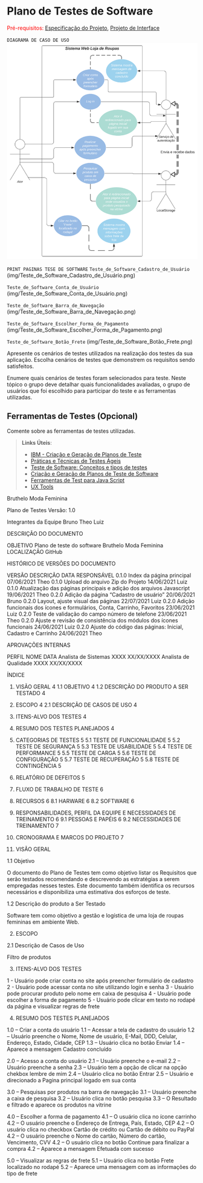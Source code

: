 # Plano de Testes de Software

<span style="color:red">Pré-requisitos: <a href="2-Especificação do Projeto.md"> Especificação do Projeto</a></span>, <a href="3-Projeto de Interface.md"> Projeto de Interface</a>


`DIAGRAMA DE CASO DE USO`
![Diagrama de caso de uso](img/diagrama-caso-uso.png)

`PRINT PAGINAS TESE DE SOFTWARE`
`Teste_de_Software_Cadastro_de_Usuário`
(img/Teste_de_Software_Cadastro_de_Usuário.png)

`Teste_de_Software_Conta_de_Usuário`
(img/Teste_de_Software_Conta_de_Usuário.png)

`Teste_de_Software_Barra_de_Navegação`
(img/Teste_de_Software_Barra_de_Navegação.png)

`Teste_de_Software_Escolher_Forma_de_Pagamento`
(img/Teste_de_Software_Escolher_Forma_de_Pagamento.png)

`Teste_de_Software_Botão_Frete`
(img/Teste_de_Software_Botão_Frete.png)

Apresente os cenários de testes utilizados na realização dos testes da sua aplicação. Escolha cenários de testes que demonstrem os requisitos sendo satisfeitos.

Enumere quais cenários de testes foram selecionados para teste. Neste tópico o grupo deve detalhar quais funcionalidades avaliadas, o grupo de usuários que foi escolhido para participar do teste e as ferramentas utilizadas.
 
## Ferramentas de Testes (Opcional)

Comente sobre as ferramentas de testes utilizadas.
 
> **Links Úteis**:
> - [IBM - Criação e Geração de Planos de Teste](https://www.ibm.com/developerworks/br/local/rational/criacao_geracao_planos_testes_software/index.html)
> - [Práticas e Técnicas de Testes Ágeis](http://assiste.serpro.gov.br/serproagil/Apresenta/slides.pdf)
> -  [Teste de Software: Conceitos e tipos de testes](https://blog.onedaytesting.com.br/teste-de-software/)
> - [Criação e Geração de Planos de Teste de Software](https://www.ibm.com/developerworks/br/local/rational/criacao_geracao_planos_testes_software/index.html)
> - [Ferramentas de Test para Java Script](https://geekflare.com/javascript-unit-testing/)
> - [UX Tools](https://uxdesign.cc/ux-user-research-and-user-testing-tools-2d339d379dc7)
	
	



Bruthelo Moda Feminina 



Plano de Testes
Versão: 1.0 







Integrantes da Equipe
Bruno
Theo
Luiz




 
DESCRIÇÃO DO DOCUMENTO

OBJETIVO	Plano de teste do software Bruthelo Moda Feminina
LOCALIZAÇÃO
	 GitHub

HISTÓRICO DE VERSÕES DO DOCUMENTO

VERSÃO	DESCRIÇÃO	DATA	RESPONSÁVEL
0.1.0	Index da página principal	07/06/2021	Theo
0.1.0	Upload do arquivo Zip do Projeto	14/06/2021	Luiz
0.1.0	Atualização das páginas principais e adição dos arquivos Javascript	19/06/2021	Theo
0.2.0	Adição da página “Cadastro de usuário”	20/06/2021	Bruno
0.2.0	Layout, ajuste visual das páginas	22/07/2021	Luiz
0.2.0	Adição funcionais dos ícones e formulários, Conta, Carrinho, Favoritos	23/06/2021	Luiz
0.2.0	Teste de validação do campo número de telefone	23/06/2021	Theo
0.2.0	Ajuste e revisão de consistência dos módulos dos ícones funcionais	24/06/2021	Luiz
0.2.0	Ajuste do código das páginas: Inicial, Cadastro e Carrinho	24/06/2021	Theo
			
			
			
			
			
			

APROVAÇÕES INTERNAS

PERFIL	NOME	DATA
Analista de Sistemas	XXXX	XX/XX/XXXX
Analista de Qualidade	XXXX	XX/XX/XXXX

 
ÍNDICE

1.	VISÃO GERAL	4
1.1	OBJETIVO	4
1.2	DESCRIÇÃO DO PRODUTO A SER TESTADO	4
2.	ESCOPO	4
2.1	DESCRIÇÃO DE CASOS DE USO	4
3.	ITENS-ALVO DOS TESTES	4
4.	RESUMO DOS TESTES PLANEJADOS	4
5.	CATEGORIAS DE TESTES	5
5.1	TESTE DE FUNCIONALIDADE	5
5.2	TESTE DE SEGURANÇA	5
5.3	TESTE DE USABILIDADE	5
5.4	TESTE DE PERFORMANCE	5
5.5	TESTE DE CARGA	5
5.6	TESTE DE CONFIGURAÇÃO	5
5.7	TESTE DE RECUPERAÇÃO	5
5.8	TESTE DE CONTINGÊNCIA	5
6.	RELATÓRIO DE DEFEITOS	5
7.	FLUXO DE TRABALHO DE TESTE	6
8.	RECURSOS	6
8.1	HARWARE	6
8.2	SOFTWARE	6
9.	RESPONSABILIDADES, PERFIL DA EQUIPE E NECESSIDADES DE TREINAMENTO	6
9.1	PESSOAS E PAPÉIS	6
9.2	NECESSIDADES DE TREINAMENTO	7
10.	CRONOGRAMA E MARCOS DO PROJETO	7

 
1.	 VISÃO GERAL

1.1	Objetivo

O documento do Plano de Testes tem como objetivo listar os Requisitos que serão testados recomendando e descrevendo as estratégias a serem empregadas nesses testes. Este documento também identifica os recursos necessários e disponibiliza uma estimativa dos esforços de teste.

1.2	Descrição do produto a Ser Testado

Software tem como objetivo a gestão e logística de uma loja de roupas femininas em ambiente Web.

2.	ESCOPO

2.1	Descrição de Casos de Uso

Filtro de produtos

3.	ITENS-ALVO DOS TESTES

1 - Usuário pode criar conta no site após preencher formulário de cadastro
2 - Usuário pode acessar conta no site utilizando login e senha	
3 - Usuário pode procurar produto pelo nome em caixa de pesquisa
4 - Usuário pode escolher a forma de pagamento
5 - Usuário pode clicar em texto no rodapé da página e visualizar regras de frete

4.	RESUMO DOS TESTES PLANEJADOS

1.0 – Criar a conta do usuário
1.1 – Acessar a tela de cadastro do usuário
1.2 – Usuário preenche o Nome, Nome de usuário, E-Mail, DDD, Celular, Endereço, Estado, Cidade, CEP
1.3 – Usuário clica no botão Enviar
1.4 – Aparece a mensagem Cadastro concluído

2.0 – Acesso a conta do usuário
2.1 – Usuário preenche o e-mail
2.2 – Usuário preenche a senha
2.3 – Usuário tem a opção de clicar na opção chekbox lembre de mim
2.4 – Usuário clica no botão Entrar
2.5 – Usuário e direcionado a Pagina principal logado em sua conta

3.0 – Pesquisas por produtos na barra de navegação
3.1 – Usuário preenche a caixa de pesquisa
3.2 – Usuário clica no botão pesquisa
3.3 – O Resultado e filtrado e aparece os produtos na vitrine

4.0 – Escolher a forma de pagamento
4.1 – O usuário clica no ícone carrinho
4.2 – O usuário preenche o Endereço de Entrega, País, Estado, CEP
4.2 – O usuário clica no checkbox Cartão de crédito ou Cartão de débito ou PayPal
4.2 – O usuário preenche o Nome do cartão, Número do cartão, Vencimento, CVV
4.2 – O usuário clica no botão Continue para finalizar a compra
4.2 – Aparece a mensagem Efetuada com sucesso

5.0 – Visualizar as regras de frete
5.1 – Usuário clica no botão Frete localizado no rodapé
5.2 – Aparece uma mensagem com as informações do tipo de frete
